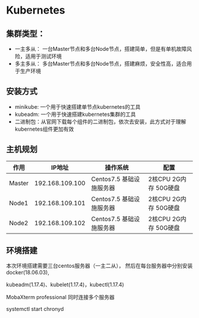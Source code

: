 # Kubernetes

## 集群类型：

- 一主多从： 一台Master节点和多台Node节点，搭建简单，但是有单机故障风险，适用于测试环境
- 多主多从： 多台Master节点和多台Node节点，搭建麻烦，安全性高，适合用于生产环境

## 安装方式

- minikube: 一个用于快速搭建单节点kubernetes的工具
- kubeadm: 一个用于快速搭建kubernetes集群的工具
- 二进制包：从官网下载每个组件的二进制包，依次去安装，此方式对于理解kubernetes组件更加有效

## 主机规划

| 作用   | IP地址          | 操作系统                 | 配置                  |
| ------ | --------------- | ------------------------ | --------------------- |
| Master | 192.168.109.100 | Centos7.5 基础设施服务器 | 2核CPU 2G内存 50G硬盘 |
| Node1  | 192.168.109.101 | Centos7.5 基础设施服务器 | 2核CPU 2G内存 50G硬盘 |
| Node2  | 192.168.109.102 | Centos7.5 基础设施服务器 | 2核CPU 2G内存 50G硬盘 |

## 环境搭建

本次环境搭建需要三台centos服务器（一主二从）， 然后在每台服务器中分别安装docker(18.06.03),

kubeadm(1.17.4)、kubelet(1.17.4)，kubectl(1.17.4)



MobaXterm professional 同时连接多个服务器

systemctl start chronyd

